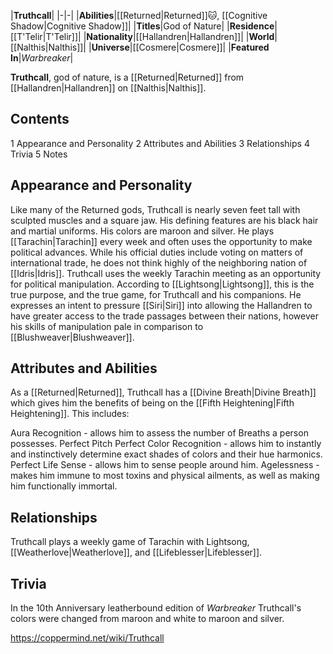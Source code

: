 |**Truthcall**|
|-|-|
|**Abilities**|[[Returned\|Returned]]🐱︎, [[Cognitive Shadow\|Cognitive Shadow]]|
|**Titles**|God of Nature|
|**Residence**|[[T'Telir\|T'Telir]]|
|**Nationality**|[[Hallandren\|Hallandren]]|
|**World**|[[Nalthis\|Nalthis]]|
|**Universe**|[[Cosmere\|Cosmere]]|
|**Featured In**|*Warbreaker*|

**Truthcall**, god of nature, is a [[Returned\|Returned]] from [[Hallandren\|Hallandren]] on [[Nalthis\|Nalthis]].

## Contents

1 Appearance and Personality
2 Attributes and Abilities
3 Relationships
4 Trivia
5 Notes


## Appearance and Personality
Like many of the Returned gods, Truthcall is nearly seven feet tall with sculpted muscles and a square jaw. His defining features are his black hair and martial uniforms. His colors are maroon and silver.
He plays [[Tarachin\|Tarachin]] every week and often uses the opportunity to make political advances. While his official duties include voting on matters of international trade, he does not think highly of the neighboring nation of [[Idris\|Idris]]. Truthcall uses the weekly Tarachin meeting as an opportunity for political manipulation. According to [[Lightsong\|Lightsong]], this is the true purpose, and the true game, for Truthcall and his companions. He expresses an intent to pressure [[Siri\|Siri]] into allowing the Hallandren to have greater access to the trade passages between their nations, however his skills of manipulation pale in comparison to [[Blushweaver\|Blushweaver]].

## Attributes and Abilities
As a [[Returned\|Returned]], Truthcall has a [[Divine Breath\|Divine Breath]] which gives him the benefits of being on the [[Fifth Heightening\|Fifth Heightening]]. This includes:

Aura Recognition - allows him to assess the number of Breaths a person possesses.
Perfect Pitch
Perfect Color Recognition - allows him to instantly and instinctively determine exact shades of colors and their hue harmonics.
Perfect Life Sense - allows him to sense people around him.
Agelessness - makes him immune to most toxins and physical ailments, as well as making him functionally immortal.
## Relationships
Truthcall plays a weekly game of Tarachin with Lightsong, [[Weatherlove\|Weatherlove]], and [[Lifeblesser\|Lifeblesser]].

## Trivia
In the 10th Anniversary leatherbound edition of *Warbreaker* Truthcall's colors were changed from maroon and white to maroon and silver.


https://coppermind.net/wiki/Truthcall